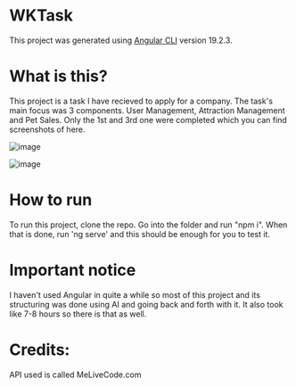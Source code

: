 # WKTask

This project was generated using [Angular CLI](https://github.com/angular/angular-cli) version 19.2.3.

# What is this?

This project is a task I have recieved to apply for a company. The task's main focus was 3 components. User Management, Attraction Management and Pet Sales.
Only the 1st and 3rd one were completed which you can find screenshots of here.

![image](https://github.com/user-attachments/assets/ccf61ffb-7694-497c-98a7-239a8b038f10)

![image](https://github.com/user-attachments/assets/60728f74-b017-429e-bd3d-67d3d89d2791)

# How to run

To run this project, clone the repo. Go into the folder and run "npm i". When that is done, run 'ng serve' and this should be enough for you to test it.

# Important notice

I haven't used Angular in quite a while so most of this project and its structuring was done using AI and going back and forth with it. It also took like 7-8 hours so there is that as well.

# Credits:

API used is called MeLiveCode.com
